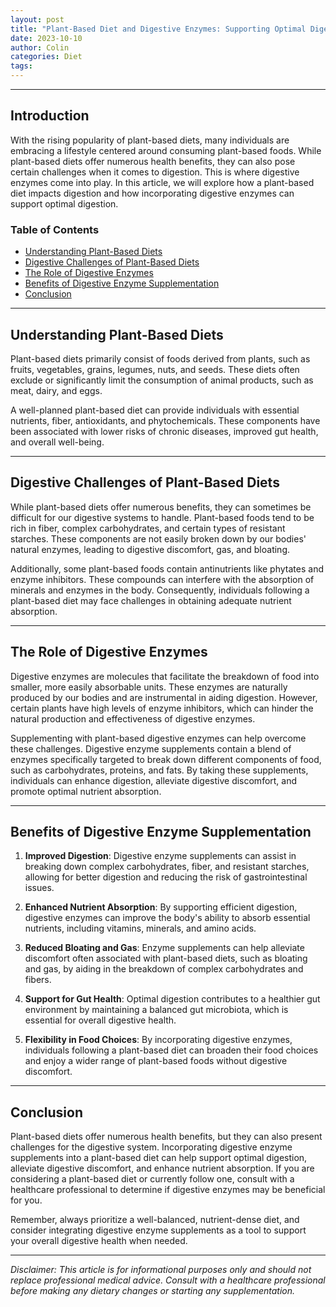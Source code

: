 ```yaml
---
layout: post
title: "Plant-Based Diet and Digestive Enzymes: Supporting Optimal Digestion"
date: 2023-10-10
author: Colin
categories: Diet
tags: 
---
```


---

## Introduction

With the rising popularity of plant-based diets, many individuals are embracing a lifestyle centered around consuming plant-based foods. While plant-based diets offer numerous health benefits, they can also pose certain challenges when it comes to digestion. This is where digestive enzymes come into play. In this article, we will explore how a plant-based diet impacts digestion and how incorporating digestive enzymes can support optimal digestion.

### Table of Contents

- [Understanding Plant-Based Diets](#understanding-plant-based-diets)
- [Digestive Challenges of Plant-Based Diets](#digestive-challenges-of-plant-based-diets)
- [The Role of Digestive Enzymes](#the-role-of-digestive-enzymes)
- [Benefits of Digestive Enzyme Supplementation](#benefits-of-digestive-enzyme-supplementation)
- [Conclusion](#conclusion)

---

## Understanding Plant-Based Diets

Plant-based diets primarily consist of foods derived from plants, such as fruits, vegetables, grains, legumes, nuts, and seeds. These diets often exclude or significantly limit the consumption of animal products, such as meat, dairy, and eggs.

A well-planned plant-based diet can provide individuals with essential nutrients, fiber, antioxidants, and phytochemicals. These components have been associated with lower risks of chronic diseases, improved gut health, and overall well-being.

---

## Digestive Challenges of Plant-Based Diets

While plant-based diets offer numerous benefits, they can sometimes be difficult for our digestive systems to handle. Plant-based foods tend to be rich in fiber, complex carbohydrates, and certain types of resistant starches. These components are not easily broken down by our bodies' natural enzymes, leading to digestive discomfort, gas, and bloating.

Additionally, some plant-based foods contain antinutrients like phytates and enzyme inhibitors. These compounds can interfere with the absorption of minerals and enzymes in the body. Consequently, individuals following a plant-based diet may face challenges in obtaining adequate nutrient absorption.

---

## The Role of Digestive Enzymes

Digestive enzymes are molecules that facilitate the breakdown of food into smaller, more easily absorbable units. These enzymes are naturally produced by our bodies and are instrumental in aiding digestion. However, certain plants have high levels of enzyme inhibitors, which can hinder the natural production and effectiveness of digestive enzymes.

Supplementing with plant-based digestive enzymes can help overcome these challenges. Digestive enzyme supplements contain a blend of enzymes specifically targeted to break down different components of food, such as carbohydrates, proteins, and fats. By taking these supplements, individuals can enhance digestion, alleviate digestive discomfort, and promote optimal nutrient absorption.

---

## Benefits of Digestive Enzyme Supplementation

1. **Improved Digestion**: Digestive enzyme supplements can assist in breaking down complex carbohydrates, fiber, and resistant starches, allowing for better digestion and reducing the risk of gastrointestinal issues.

2. **Enhanced Nutrient Absorption**: By supporting efficient digestion, digestive enzymes can improve the body's ability to absorb essential nutrients, including vitamins, minerals, and amino acids.

3. **Reduced Bloating and Gas**: Enzyme supplements can help alleviate discomfort often associated with plant-based diets, such as bloating and gas, by aiding in the breakdown of complex carbohydrates and fibers.

4. **Support for Gut Health**: Optimal digestion contributes to a healthier gut environment by maintaining a balanced gut microbiota, which is essential for overall digestive health.

5. **Flexibility in Food Choices**: By incorporating digestive enzymes, individuals following a plant-based diet can broaden their food choices and enjoy a wider range of plant-based foods without digestive discomfort.

---

## Conclusion

Plant-based diets offer numerous health benefits, but they can also present challenges for the digestive system. Incorporating digestive enzyme supplements into a plant-based diet can help support optimal digestion, alleviate digestive discomfort, and enhance nutrient absorption. If you are considering a plant-based diet or currently follow one, consult with a healthcare professional to determine if digestive enzymes may be beneficial for you.

Remember, always prioritize a well-balanced, nutrient-dense diet, and consider integrating digestive enzyme supplements as a tool to support your overall digestive health when needed.

---

*Disclaimer: This article is for informational purposes only and should not replace professional medical advice. Consult with a healthcare professional before making any dietary changes or starting any supplementation.*